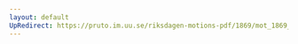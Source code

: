 ```yaml
---
layout: default
UpRedirect: https://pruto.im.uu.se/riksdagen-motions-pdf/1869/mot_1869__ak__85.pdf
---
```

